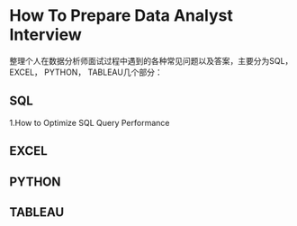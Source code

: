 # How To Prepare Data Analyst Interview

整理个人在数据分析师面试过程中遇到的各种常见问题以及答案，主要分为SQL， EXCEL， PYTHON， TABLEAU几个部分：

## SQL
1.How to Optimize SQL Query Performance

## EXCEL

## PYTHON

## TABLEAU